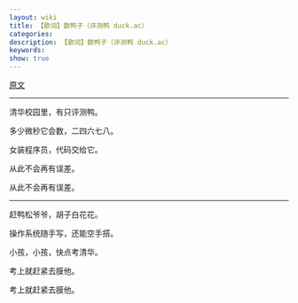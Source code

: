 ```yaml
---
layout: wiki
title: 【歌词】数鸭子（评测鸭 duck.ac）
categories: 
description: 【歌词】数鸭子（评测鸭 duck.ac）
keywords: 
show: true
---
```


[原文](https://duck.ac/blog/5)

---

清华校园里，有只评测鸭。

多少微秒它会数，二四六七八。

女装程序员，代码交给它。

从此不会再有误差。

从此不会再有误差。

---

赶鸭松爷爷，胡子白花花。

操作系统随手写，还能空手搭。

小孩，小孩，快点考清华。

考上就赶紧去膜他。

考上就赶紧去膜他。